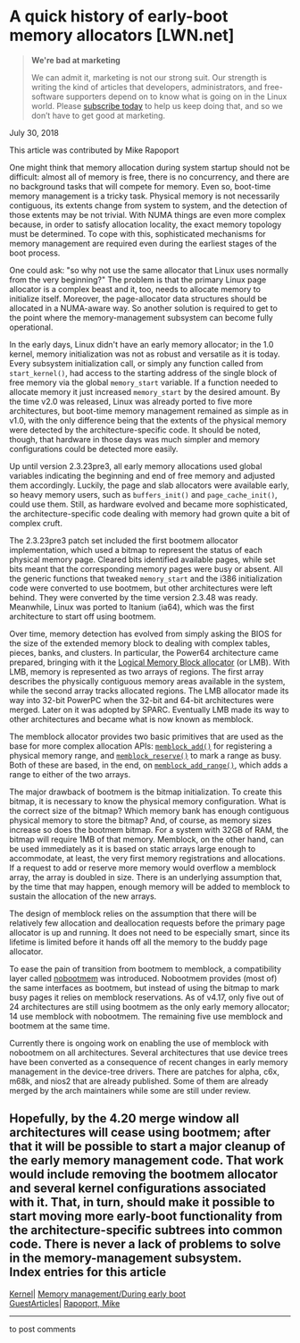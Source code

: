 # A quick history of early-boot memory allocators [LWN.net]

> **We're bad at marketing**
> 
> We can admit it, marketing is not our strong suit. Our strength is writing the kind of articles that developers, administrators, and free-software supporters depend on to know what is going on in the Linux world. Please [subscribe today](/Promo/nsn-bad/subscribe) to help us keep doing that, and so we don’t have to get good at marketing. 

July 30, 2018

This article was contributed by Mike Rapoport

One might think that memory allocation during system startup should not be difficult: almost all of memory is free, there is no concurrency, and there are no background tasks that will compete for memory. Even so, boot-time memory management is a tricky task. Physical memory is not necessarily contiguous, its extents change from system to system, and the detection of those extents may be not trivial. With NUMA things are even more complex because, in order to satisfy allocation locality, the exact memory topology must be determined. To cope with this, sophisticated mechanisms for memory management are required even during the earliest stages of the boot process. 

One could ask: "so why not use the same allocator that Linux uses normally from the very beginning?" The problem is that the primary Linux page allocator is a complex beast and it, too, needs to allocate memory to initialize itself. Moreover, the page-allocator data structures should be allocated in a NUMA-aware way. So another solution is required to get to the point where the memory-management subsystem can become fully operational. 

In the early days, Linux didn't have an early memory allocator; in the 1.0 kernel, memory initialization was not as robust and versatile as it is today. Every subsystem initialization call, or simply any function called from `start_kernel()`, had access to the starting address of the single block of free memory via the global `memory_start` variable. If a function needed to allocate memory it just increased `memory_start` by the desired amount. By the time v2.0 was released, Linux was already ported to five more architectures, but boot-time memory management remained as simple as in v1.0, with the only difference being that the extents of the physical memory were detected by the architecture-specific code. It should be noted, though, that hardware in those days was much simpler and memory configurations could be detected more easily. 

Up until version 2.3.23pre3, all early memory allocations used global variables indicating the beginning and end of free memory and adjusted them accordingly. Luckily, the page and slab allocators were available early, so heavy memory users, such as `buffers_init()` and `page_cache_init()`, could use them. Still, as hardware evolved and became more sophisticated, the architecture-specific code dealing with memory had grown quite a bit of complex cruft. 

The 2.3.23pre3 patch set included the first bootmem allocator implementation, which used a bitmap to represent the status of each physical memory page. Cleared bits identified available pages, while set bits meant that the corresponding memory pages were busy or absent. All the generic functions that tweaked `memory_start` and the i386 initialization code were converted to use bootmem, but other architectures were left behind. They were converted by the time version 2.3.48 was ready. Meanwhile, Linux was ported to Itanium (ia64), which was the first architecture to start off using bootmem. 

Over time, memory detection has evolved from simply asking the BIOS for the size of the extended memory block to dealing with complex tables, pieces, banks, and clusters. In particular, the Power64 architecture came prepared, bringing with it the [Logical Memory Block allocator](/Articles/387083/) (or LMB). With LMB, memory is represented as two arrays of regions. The first array describes the physically contiguous memory areas available in the system, while the second array tracks allocated regions. The LMB allocator made its way into 32-bit PowerPC when the 32-bit and 64-bit architectures were merged. Later on it was adopted by SPARC. Eventually LMB made its way to other architectures and became what is now known as memblock. 

The memblock allocator provides two basic primitives that are used as the base for more complex allocation APIs: [`memblock_add()`](https://elixir.bootlin.com/linux/latest/source/mm/memblock.c#L596) for registering a physical memory range, and [`memblock_reserve()`](https://elixir.bootlin.com/linux/latest/source/mm/memblock.c#L714) to mark a range as busy. Both of these are based, in the end, on [`memblock_add_range()`](https://elixir.bootlin.com/linux/latest/source/mm/memblock.c#L489), which adds a range to either of the two arrays. 

The major drawback of bootmem is the bitmap initialization. To create this bitmap, it is necessary to know the physical memory configuration. What is the correct size of the bitmap? Which memory bank has enough contiguous physical memory to store the bitmap? And, of course, as memory sizes increase so does the bootmem bitmap. For a system with 32GB of RAM, the bitmap will require 1MB of that memory. Memblock, on the other hand, can be used immediately as it is based on static arrays large enough to accommodate, at least, the very first memory registrations and allocations. If a request to add or reserve more memory would overflow a memblock array, the array is doubled in size. There is an underlying assumption that, by the time that may happen, enough memory will be added to memblock to sustain the allocation of the new arrays. 

The design of memblock relies on the assumption that there will be relatively few allocation and deallocation requests before the primary page allocator is up and running. It does not need to be especially smart, since its lifetime is limited before it hands off all the memory to the buddy page allocator. 

To ease the pain of transition from bootmem to memblock, a compatibility layer called [nobootmem](https://elixir.bootlin.com/linux/latest/source/mm/nobootmem.c) was introduced. Nobootmem provides (most of) the same interfaces as bootmem, but instead of using the bitmap to mark busy pages it relies on memblock reservations. As of v4.17, only five out of 24 architectures are still using bootmem as the only early memory allocator; 14 use memblock with nobootmem. The remaining five use memblock and bootmem at the same time. 

Currently there is ongoing work on enabling the use of memblock with nobootmem on all architectures. Several architectures that use device trees have been converted as a consequence of recent changes in early memory management in the device-tree drivers. There are patches for alpha, c6x, m68k, and nios2 that are already published. Some of them are already merged by the arch maintainers while some are still under review. 

Hopefully, by the 4.20 merge window all architectures will cease using bootmem; after that it will be possible to start a major cleanup of the early memory management code. That work would include removing the bootmem allocator and several kernel configurations associated with it. That, in turn, should make it possible to start moving more early-boot functionality from the architecture-specific subtrees into common code. There is never a lack of problems to solve in the memory-management subsystem.  
Index entries for this article  
---  
[Kernel](/Kernel/Index)| [Memory management/During early boot](/Kernel/Index#Memory_management-During_early_boot)  
[GuestArticles](/Archives/GuestIndex/)| [Rapoport, Mike](/Archives/GuestIndex/#Rapoport_Mike)  
  


* * *

to post comments 
